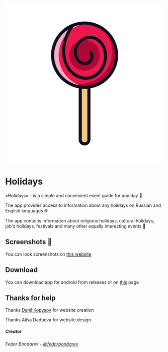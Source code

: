 ![logo](./assets/icon.png)

# Holidays

«Holidays» - is a simple and convenient event guide for any day 📅

The app provides access to information about any holidays on Russian and English languages 🌐

The app contains information about religious holidays, cultural holidays, job's holidays, festivals and many other equally interesting events 🎉

## Screenshots 📱

You can look screenshots on [this website][lending]

## Download

You can download app for android from releases or on [this][lending] page

## Thanks for help

Thanks [Danil Kopysov](https://github.com/adnjoj) for website creation

Thanks Alisa Dadueva for website design

##### Creator

_Fedor Bondarev - [@fedorbondarev](https://github.com/fedorbondarev)_

[lending]: https://holidays-app.github.io/
